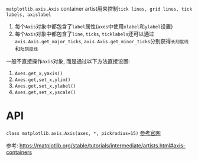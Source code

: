 `matplotlib.axis.Axis` container artist用来控制`tick lines, grid lines, tick labels, axislabel`

1. 每个`Axis`对象中都包含了`label`属性(`axes`中使用`xlabel`和`ylabel`设置)
2. 每个`Axis`对象中都包含了`line`, `ticks`, `ticklabels`还可以通过`axis.Axis.get_major_ticks`, `axis.Axis.get_minor_ticks`分别获得`长刻度线`和`短刻度线`

一般不直接操作`axis`对象, 而是通过以下方法直接设置:
1. `Axes.get_x,yaxis()`
2. `Axes.get,set_x,ylim()`
3. `Axes.get,set_x,ylabel()`
4. `Axes.get,set_x,yscale()`






# API
`class matplotlib.axis.Axis(axes, *, pickradius=15)`
[参考官网](https://matplotlib.org/stable/api/axis_api.html#matplotlib.axis.Tick)










参考:
https://matplotlib.org/stable/tutorials/intermediate/artists.html#axis-containers